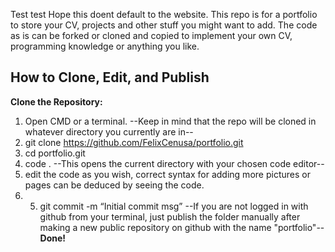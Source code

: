 Test test Hope this doent default to the website.
This repo is for a portfolio to store your CV, projects and other stuff you might want to add.
The code as is can be forked or cloned and copied to implement your own CV, programming knowledge or anything you like.
## How to Clone, Edit, and Publish

**Clone the Repository:**
1. Open CMD or a terminal.
--Keep in mind that the repo will be cloned in whatever directory you currently are in--
2. git clone https://github.com/FelixCenusa/portfolio.git
3. cd portfolio.git
4. code . --This opens the current directory with your chosen code editor--
5. edit the code as you wish, correct syntax for adding more pictures or pages can be deduced by seeing the code.
6. 5. git commit -m “Initial commit msg”
--If you are not logged in with github from your terminal, just publish the folder manually after making a new public repository on github with the name "portfolio"--
**Done!**

